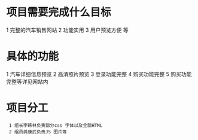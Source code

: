 # 项目需要完成什么目标
1 完整的汽车销售网站
2 功能实用
3 用户预览方便 等
# 具体的功能
1 汽车详细信息预览
2 高清照片预览
3 登录功能完整
4 购买功能完整 
  5 购买功能完整等详见网站内
# 项目分工
	 1 组长李韩林负责部分css 字体以及全部HTML
	 2 组员龚康武负责JS 图片等
